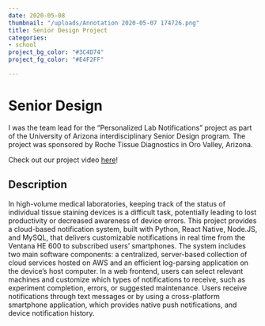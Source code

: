 ```yaml
---
date: 2020-05-08
thumbnail: "/uploads/Annotation 2020-05-07 174726.png"
title: Senior Design Project
categories:
- school
project_bg_color: "#3C4D74"
project_fg_color: "#E4F2FF"

---
```

# Senior Design

I was the team lead for the “Personalized Lab Notifications” project as part of the University of Arizona interdisciplinary Senior Design program. The project was sponsored by Roche Tissue Diagnostics in Oro Valley, Arizona.

Check out our project video [here](https://www.youtube.com/watch?v=luj8VZDx2HI)!

## Description

In high-volume medical laboratories, keeping track of the status of individual tissue staining devices is a difficult task, potentially leading to lost productivity or decreased awareness of device errors. This project provides a cloud-based notification system, built with Python, React Native, Node.JS, and MySQL, that delivers customizable notifications in real time from the Ventana HE 600 to subscribed users’ smartphones. The system includes two main software components: a centralized, server-based collection of cloud services hosted on AWS and an efficient log-parsing application on the device’s host computer. In a web frontend, users can select relevant machines and customize which types of notifications to receive, such as experiment completion, errors, or suggested maintenance. Users receive notifications through text messages or by using a cross-platform smartphone application, which provides native push notifications, and device notification history.